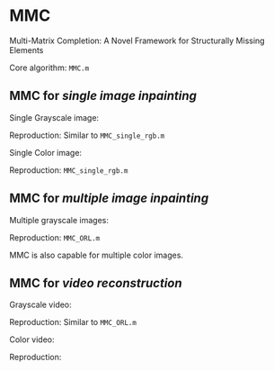 # MMC
Multi-Matrix Completion: A Novel Framework for Structurally Missing Elements

Core algorithm: ``MMC.m``

## MMC for *single image inpainting*

Single Grayscale image:

Reproduction: Similar to ``MMC_single_rgb.m``

Single Color image:

Reproduction: ``MMC_single_rgb.m``

## MMC for *multiple image inpainting*

Multiple grayscale images:

Reproduction: ``MMC_ORL.m``

MMC is also capable for multiple color images.

## MMC for *video reconstruction*

Grayscale video:

Reproduction: Similar to ``MMC_ORL.m``

Color video:

Reproduction:`` ``
